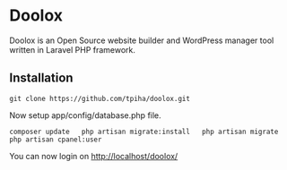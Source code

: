 Doolox
======

Doolox is an Open Source website builder and WordPress manager tool written in Laravel PHP framework.

## Installation ##

`git clone https://github.com/tpiha/doolox.git`

Now setup app/config/database.php file.

`composer update  
php artisan migrate:install  
php artisan migrate  
php artisan cpanel:user`

You can now login on [http://localhost/doolox/](http://localhost/doolox/)